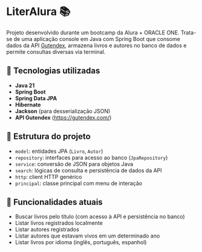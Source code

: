 # LiterAlura 📚

Projeto desenvolvido durante um bootcamp da Alura + ORACLE ONE. Trata-se de uma aplicação console em Java com Spring Boot que consome dados da API [Gutendex](https://gutendex.com/), armazena livros e autores no banco de dados e permite consultas diversas via terminal.

## 🔧 Tecnologias utilizadas

- **Java 21**
- **Spring Boot**
- **Spring Data JPA**
- **Hibernate**
- **Jackson** (para desserialização JSON)
- **API Gutendex** (https://gutendex.com/)

## 📁 Estrutura do projeto

- `model`: entidades JPA (`Livro`, `Autor`)
- `repository`: interfaces para acesso ao banco (`JpaRepository`)
- `service`: conversão de JSON para objetos Java
- `search`: lógicas de consulta e persistência de dados da API
- `http`: client HTTP genérico
- `principal`: classe principal com menu de interação

## 🚀 Funcionalidades atuais

- Buscar livros pelo título (com acesso à API e persistência no banco)
- Listar livros registrados localmente
- Listar autores registrados
- Listar autores que estavam vivos em um determinado ano
- Listar livros por idioma (inglês, português, espanhol)

